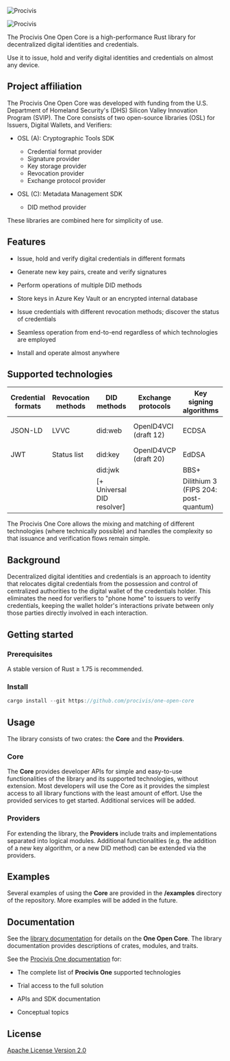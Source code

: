 ![Procivis](.docs/assets/Procivis_logo_on_white.svg#gh-light-mode-only)

![Procivis](.docs/assets/Procivis_logo_on_black.svg#gh-dark-mode-only)

The Procivis One Open Core is a high-performance Rust library for decentralized
digital identities and credentials.

Use it to issue, hold and verify digital identities and credentials on almost any device.

## Project affiliation

The Procivis One Open Core was developed with funding from the U.S. Department of
Homeland Security's (DHS) Silicon Valley Innovation Program (SVIP). The Core consists
of two open-source libraries (OSL) for Issuers, Digital Wallets, and Verifiers:

- OSL (A): Cryptographic Tools SDK

  - Credential format provider
  - Signature provider
  - Key storage provider
  - Revocation provider
  - Exchange protocol provider

- OSL (C): Metadata Management SDK

  - DID method provider

These libraries are combined here for simplicity of use.

## Features

- Issue, hold and verify digital credentials in different formats

- Generate new key pairs, create and verify signatures

- Perform operations of multiple DID methods

- Store keys in Azure Key Vault or an encrypted internal database

- Issue credentials with different revocation methods; discover the status of credentials

- Seamless operation from end-to-end regardless of which technologies are employed

- Install and operate almost anywhere

## Supported technologies

| Credential formats | Revocation methods | DID methods                | Exchange protocols                       | Key signing algorithms               | Key storage       |
| ------------------ | ------------------ | -------------------------- | ---------------------------------------- | ------------------------------------ | ----------------- |
| JSON-LD            | LVVC               | did:web                    | OpenID4VCI (draft 12)                    | ECDSA                                | Azure Key Vault   |
| JWT                | Status list        | did:key                    | OpenID4VCP (draft 20)                    | EdDSA                                | Internal database |
|                    |                    | did:jwk                    |                                          | BBS+                                 |                   |
|                    |                    | [+ Universal DID resolver] |                                          | Dilithium 3 (FIPS 204: post-quantum) |                   |

The Procivis One Core allows the mixing and matching of different technologies (where
technically possible) and handles the complexity so that issuance and verification
flows remain simple.

## Background

Decentralized digital identities and credentials is an approach to identity that relocates
digital credentials from the possession and control of centralized authorities to the digital
wallet of the credentials holder. This eliminates the need for verifiers to "phone home" to
issuers to verify credentials, keeping the wallet holder's interactions private between only
those parties directly involved in each interaction.

## Getting started

### Prerequisites

A stable version of Rust ≥ 1.75 is recommended.

### Install

```rust
cargo install --git https://github.com/procivis/one-open-core
```

## Usage

The library consists of two crates: the **Core** and the **Providers**.

### Core

The **Core** provides developer APIs for simple and easy-to-use functionalities
of the library and its supported technologies, without extension. Most developers
will use the Core as it provides the simplest access to all library functions with
the least amount of effort. Use the provided services to get started.
Additional services will be added.

### Providers

For extending the library, the **Providers** include traits and implementations
separated into logical modules. Additional functionalities (e.g. the addition of
a new key algorithm, or a new DID method) can be extended via the providers.

## Examples

Several examples of using the **Core** are provided in the **/examples** directory of
the repository. More examples will be added in the future.

## Documentation

See the [library documentation](https://docs.procivis-one.com/) for details on the **One Open Core**.
The library documentation provides descriptions of crates, modules, and traits.

See the [Procivis One documentation](https://docs.procivis.ch/) for:

- The complete list of **Procivis One** supported technologies

- Trial access to the full solution

- APIs and SDK documentation

- Conceptual topics

## License

[Apache License Version 2.0](./LICENSE)